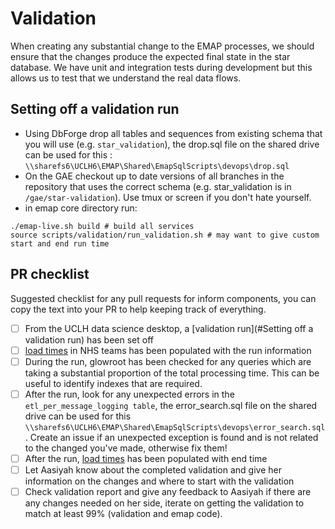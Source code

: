 # Validation 

When creating any substantial change to the EMAP processes, we should ensure that the changes produce the 
expected final state in the star database. We have unit and integration tests during development but this allows 
us to test that we understand the real data flows. 

## Setting off a validation run

- Using DbForge drop all tables and sequences from existing schema that you will use (e.g. `star_validation`),
  the drop.sql file on the shared drive can be used for this :
  `\\sharefs6\UCLH6\EMAP\Shared\EmapSqlScripts\devops\drop.sql`
- On the GAE checkout up to date versions of all branches in the repository that uses the correct schema 
  (e.g. star_validation is in `/gae/star-validation`). Use tmux or screen if you don't hate yourself.
- in emap core directory run: 

```shell script
./emap-live.sh build # build all services
source scripts/validation/run_validation.sh # may want to give custom start and end run time 
```

## PR checklist

Suggested checklist for any pull requests for inform components, you can copy the text into your PR to help
keeping track of everything.

- [ ] From the UCLH data science desktop, a [validation run](#Setting off a validation run) has been set off
- [ ] [load times](https://teams.microsoft.com/l/channel/19%3Ad3a19685d37241fdbfceb9d30303ea1b%40thread.tacv2/tab%3A%3A20f76f5b-b0d0-45ad-a0a8-3777aa82628d?groupId=03f64fac-1f4f-447c-8a74-6fe0054cf06a&tenantId=1faf88fe-a998-4c5b-93c9-210a11d9a5c2) 
      in NHS teams has been populated with the run information 
- [ ] During the run, glowroot has been checked for any queries which are taking a substantial proportion of the
      total processing time. This can be useful to identify indexes that are required.
- [ ] After the run, look for any unexpected errors in the `etl_per_message_logging table`, the error_search.sql file
      on the shared drive can be used for this `\\sharefs6\UCLH6\EMAP\Shared\EmapSqlScripts\devops\error_search.sql`.
      Create an issue if an unexpected exception is found and is not related to the changed you've made, otherwise
      fix them!
- [ ] After the run, [load times](https://teams.microsoft.com/l/channel/19%3Ad3a19685d37241fdbfceb9d30303ea1b%40thread.tacv2/tab%3A%3A20f76f5b-b0d0-45ad-a0a8-3777aa82628d?groupId=03f64fac-1f4f-447c-8a74-6fe0054cf06a&tenantId=1faf88fe-a998-4c5b-93c9-210a11d9a5c2) 
      has been populated with end time
- [ ] Let Aasiyah know about the completed validation and give her information on the changes and where to start 
      with the validation
- [ ] Check validation report and give any feedback to Aasiyah if there are any changes needed on her side, 
      iterate on getting the validation to match at least 99% (validation and emap code).
